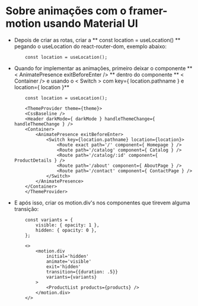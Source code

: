 # Sobre animações com o framer-motion usando Material UI
- Depois de criar as rotas, criar a ** const location = useLocation() ** pegando o useLocation do react-router-dom, exemplo abaixo:
    ```
        const location = useLocation();
    ```
- Quando for implementar as animações, primeiro deixar o componente ** < AnimatePresence exitBeforeEnter /> ** dentro do componente ** < Container /> e usando o < Switch > com key={ location.pathname } e location={ location }**
    ```
        const location = useLocation();

        <ThemeProvider theme={theme}>
        <CssBaseline />
        <Header darkMode={ darkMode } handleThemeChange={ handleThemeChange } />
        <Container>
            <AnimatePresence exitBeforeEnter>
                <Switch key={location.pathname} location={location}>
                    <Route exact path='/' component={ Homepage } />
                    <Route path='/catalog' component={ Catalog } />
                    <Route path='/catalog/:id' component={ ProductDetails } />
                    <Route path='/about' component={ AboutPage } />
                    <Route path='/contact' component={ ContactPage } />
                </Switch>
            </AnimatePresence>
        </Container>
        </ThemeProvider>
    ```
- E após isso, criar os motion.div's nos componentes que tirevem alguma transição:
    ```
        const variants = {
            visible: { opacity: 1 },
            hidden: { opacity: 0 },
        };

        <>
            <motion.div
                initial='hidden'
                animate='visible'
                exit='hidden'
                transition={{duration: .5}}
                variants={variants}
            >
                <ProductList products={products} />
            </motion.div>
        </>
    ```